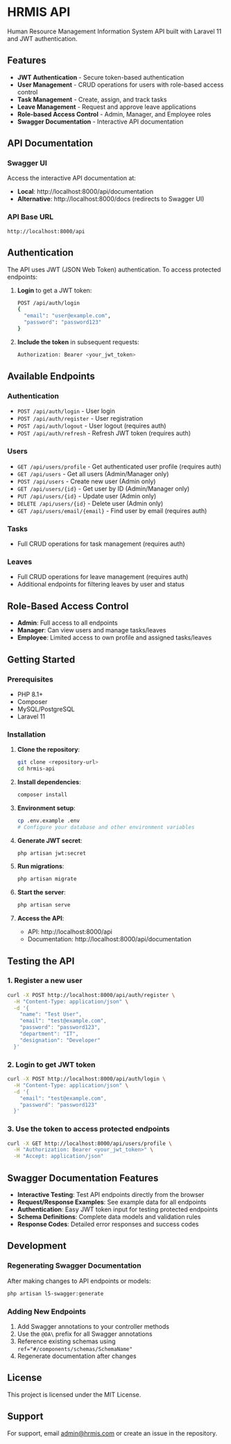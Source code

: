 # HRMIS API

Human Resource Management Information System API built with Laravel 11 and JWT authentication.

## Features

- **JWT Authentication** - Secure token-based authentication
- **User Management** - CRUD operations for users with role-based access control
- **Task Management** - Create, assign, and track tasks
- **Leave Management** - Request and approve leave applications
- **Role-based Access Control** - Admin, Manager, and Employee roles
- **Swagger Documentation** - Interactive API documentation

## API Documentation

### Swagger UI
Access the interactive API documentation at:
- **Local**: http://localhost:8000/api/documentation
- **Alternative**: http://localhost:8000/docs (redirects to Swagger UI)

### API Base URL
```
http://localhost:8000/api
```

## Authentication

The API uses JWT (JSON Web Token) authentication. To access protected endpoints:

1. **Login** to get a JWT token:
   ```bash
   POST /api/auth/login
   {
     "email": "user@example.com",
     "password": "password123"
   }
   ```

2. **Include the token** in subsequent requests:
   ```bash
   Authorization: Bearer <your_jwt_token>
   ```

## Available Endpoints

### Authentication
- `POST /api/auth/login` - User login
- `POST /api/auth/register` - User registration
- `POST /api/auth/logout` - User logout (requires auth)
- `POST /api/auth/refresh` - Refresh JWT token (requires auth)

### Users
- `GET /api/users/profile` - Get authenticated user profile (requires auth)
- `GET /api/users` - Get all users (Admin/Manager only)
- `POST /api/users` - Create new user (Admin only)
- `GET /api/users/{id}` - Get user by ID (Admin/Manager only)
- `PUT /api/users/{id}` - Update user (Admin only)
- `DELETE /api/users/{id}` - Delete user (Admin only)
- `GET /api/users/email/{email}` - Find user by email (requires auth)

### Tasks
- Full CRUD operations for task management (requires auth)

### Leaves
- Full CRUD operations for leave management (requires auth)
- Additional endpoints for filtering leaves by user and status

## Role-Based Access Control

- **Admin**: Full access to all endpoints
- **Manager**: Can view users and manage tasks/leaves
- **Employee**: Limited access to own profile and assigned tasks/leaves

## Getting Started

### Prerequisites
- PHP 8.1+
- Composer
- MySQL/PostgreSQL
- Laravel 11

### Installation

1. **Clone the repository**:
   ```bash
   git clone <repository-url>
   cd hrmis-api
   ```

2. **Install dependencies**:
   ```bash
   composer install
   ```

3. **Environment setup**:
   ```bash
   cp .env.example .env
   # Configure your database and other environment variables
   ```

4. **Generate JWT secret**:
   ```bash
   php artisan jwt:secret
   ```

5. **Run migrations**:
   ```bash
   php artisan migrate
   ```

6. **Start the server**:
   ```bash
   php artisan serve
   ```

7. **Access the API**:
   - API: http://localhost:8000/api
   - Documentation: http://localhost:8000/api/documentation

## Testing the API

### 1. Register a new user
```bash
curl -X POST http://localhost:8000/api/auth/register \
  -H "Content-Type: application/json" \
  -d '{
    "name": "Test User",
    "email": "test@example.com",
    "password": "password123",
    "department": "IT",
    "designation": "Developer"
  }'
```

### 2. Login to get JWT token
```bash
curl -X POST http://localhost:8000/api/auth/login \
  -H "Content-Type: application/json" \
  -d '{
    "email": "test@example.com",
    "password": "password123"
  }'
```

### 3. Use the token to access protected endpoints
```bash
curl -X GET http://localhost:8000/api/users/profile \
  -H "Authorization: Bearer <your_jwt_token>" \
  -H "Accept: application/json"
```

## Swagger Documentation Features

- **Interactive Testing**: Test API endpoints directly from the browser
- **Request/Response Examples**: See example data for all endpoints
- **Authentication**: Easy JWT token input for testing protected endpoints
- **Schema Definitions**: Complete data models and validation rules
- **Response Codes**: Detailed error responses and success codes

## Development

### Regenerating Swagger Documentation
After making changes to API endpoints or models:

```bash
php artisan l5-swagger:generate
```

### Adding New Endpoints
1. Add Swagger annotations to your controller methods
2. Use the `@OA\` prefix for all Swagger annotations
3. Reference existing schemas using `ref="#/components/schemas/SchemaName"`
4. Regenerate documentation after changes

## License

This project is licensed under the MIT License.

## Support

For support, email admin@hrmis.com or create an issue in the repository.
